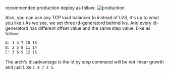 recommended production deploy as follow:
![production](https://rawgit.com/detailyang/id-generator/master/docs/deploy.jpg)

Also, you can use any TCP load balancer to instead of LVS, it's up to what you like:)
As we see, we set three id-generatord behind lvs. And every id-generatord has different offset value and the same step value. Like as follow:

````bash
A: 1 4 7 10 13
B: 2 5 8 11 14
C: 3 6 9 12 15
````

The arch's disadvantage is the id by *step* command will be not linear growth and just Like `1 4 7 2 5`.
